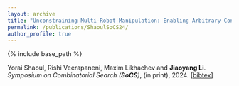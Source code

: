 ```yaml
---
layout: archive
title: "Unconstraining Multi-Robot Manipulation: Enabling Arbitrary Constraints in ECBS with Bounded Sub-Optimality"
permalink: /publications/ShaoulSoCS24/
author_profile: true
---
```


{% include base_path %}
                   
Yorai Shaoul, Rishi Veerapaneni, Maxim Likhachev and **Jiaoyang Li**.       
<i>Symposium on Combinatorial Search (**SoCS**)</i>, (in print), 2024.
[<a href="javascript:void(0)" onclick="(function(target, id) { if ($('#' + id).css('display') == 'block') { $('#' + id).hide('fast'); $(target).text('bibtex') } else { $('#' + id).show('fast'); $(target).text('bibtex▲') } })(this, 'bibtex-ShaoulSoCS24');">bibtex</a>]        
<div id="bibtex-ShaoulSoCS24" style="display:none">
<pre>@inproceedings{ShaoulSoCS24,
  author    = {Yorai Shaoul and Rishi Veerapaneni and Maxim Likhachev and Jiaoyang Li},
  title     = {Unconstraining Multi-Robot Manipulation: Enabling Arbitrary Constraints in {ECBS} with Bounded Sub-Optimality},
  booktitle = {Proceedings of the Symposium on Combinatorial Search (SoCS)},
  year      = {2024}
}
</pre></div> 
     
         
